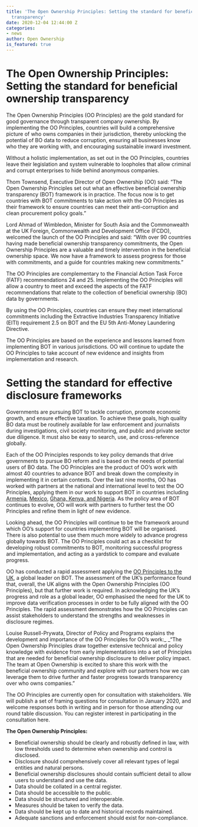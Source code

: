 ```yaml
---
title: 'The Open Ownership Principles: Setting the standard for beneficial ownership
  transparency'
date: 2020-12-04 12:44:00 Z
categories:
- news
author: Open Ownership
is_featured: true
---
```


# The Open Ownership Principles: Setting the standard for beneficial ownership transparency 

The Open Ownership Principles (OO Principles) are the gold standard for good governance through transparent company ownership. By implementing the OO Principles, countries will build a comprehensive picture of who owns companies in their jurisdiction, thereby unlocking the potential of BO data to reduce corruption, ensuring all businesses know who they are working with, and encouraging sustainable inward investment. 

Without a holistic implementation, as set out in the OO Principles, countries leave their legislation and system vulnerable to loopholes that allow criminal and corrupt enterprises to hide behind anonymous companies. 

Thom Townsend, Executive Director of Open Ownership (OO) said: “The Open Ownership Principles set out what an effective beneficial ownership transparency (BOT) framework is in practice. The focus now is to get countries with BOT commitments to take action with the OO Principles as their framework to ensure countries can meet their anti-corruption and clean procurement policy goals.”  

Lord Ahmad of Wimbledon, Minister for South Asia and the Commonwealth at the UK Foreign, Commonwealth and Development Office (FCDO), welcomed the launch of the OO Principles and said: “With over 90 countries having made beneficial ownership transparency commitments, the Open Ownership Principles are a valuable and timely intervention in the beneficial ownership space. We now have a framework to assess progress for those with commitments, and a guide for countries making new commitments.”

The OO Principles are complementary to the Financial Action Task Force (FATF) recommendations 24 and 25. Implementing the OO Principles will allow a country to meet and exceed the aspects of the FATF recommendations that relate to the collection of beneficial ownership (BO) data by governments. 

By using the OO Principles, countries can ensure they meet international commitments including the Extractive Industries Transparency Initiative (EITI) requirement 2.5 on BOT and the EU 5th Anti-Money Laundering Directive. 

The OO Principles are based on the experience and lessons learned from implementing BOT in various jurisdictions. OO will continue to update the OO Principles to take account of new evidence and insights from implementation and research. 


# Setting the standard for effective disclosure frameworks

Governments are pursuing BOT to tackle corruption, promote economic growth, and ensure effective taxation. To achieve these goals, high quality BO data must be routinely available for law enforcement and journalists during investigations, civil society monitoring, and public and private sector due diligence. It must also be easy to search, use, and cross-reference globally. 

Each of the OO Principles responds to key policy demands that drive governments to pursue BO reform and is based on the needs of potential users of BO data. The OO Principles are the product of OO’s work with almost 40 countries to advance BOT and break down the complexity in implementing it in certain contexts. Over the last nine months, OO has worked with partners at the national and international level to test the OO Principles, applying them in our work to support BOT in countries including [Armenia](https://www.openownership.org/uploads/armenia-scoping-report.pdf), [Mexico](https://www.openownership.org/blogs/mexico-laying-the-foundations-for-beneficial-ownership-transparency/), [Ghana, Kenya, and Nigeria](https://www.openownership.org/blogs/beneficial-ownership-reform-in-africa-progress-in-ghana-kenya-and-nigeria/). As the policy area of BOT continues to evolve, OO will work with partners to further test the OO Principles and refine them in light of new evidence. 

Looking ahead, the OO Principles will continue to be the framework around which OO’s support for countries implementing BOT will be organised. There is also potential to use them much more widely to advance progress globally towards BOT. The OO Principles could act as a checklist for developing robust commitments to BOT, monitoring successful progress and implementation, and acting as a yardstick to compare and evaluate progress. 

OO has conducted a rapid assessment applying the [OO Principles to the UK](https://openownership.org/news/the-uks-performance-against-the-open-ownership-principles), a global leader on BOT. The assessment of the UK’s performance found that, overall, the UK aligns with the Open Ownership Principles (OO Principles), but that further work is required. In acknowledging the UK’s progress and role as a global leader, OO emphasised the need for the UK to improve data verification processes in order to be fully aligned with the OO Principles. The rapid assessment demonstrates how the OO Principles can assist stakeholders to understand the strengths and weaknesses in disclosure regimes. 

Louise Russell-Prywata, Director of Policy and Programs explains the development and importance of the OO Principles for OO’s work:_ _“The Open Ownership Principles draw together extensive technical and policy knowledge with evidence from early implementations into a set of Principles that are needed for beneficial ownership disclosure to deliver policy impact. The team at Open Ownership is excited to share this work with the beneficial ownership community and explore with our partners how we can leverage them to drive further and faster progress towards transparency over who owns companies.”

The OO Principles are currently open for consultation with stakeholders. We will publish a set of framing questions for consultation in January 2020, and welcome responses both in writing and in person for those attending our round table discussion. You can register interest in participating in the consultation here.

**The Open Ownership Principles:**

*   Beneficial ownership should be clearly and robustly defined in law, with low thresholds used to determine when ownership and control is disclosed.
*   Disclosure should comprehensively cover all relevant types of legal entities and natural persons.
*   Beneficial ownership disclosures should contain sufficient detail to allow users to understand and use the data.
*   Data should be collated in a central register.
*   Data should be accessible to the public.
*   Data should be structured and interoperable.
*   Measures should be taken to verify the data.
*   Data should be kept up to date and historical records maintained.
*   Adequate sanctions and enforcement should exist for non-compliance.